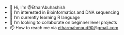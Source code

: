 - 👋 Hi, I’m @EtharAbuhashish
- 👀 I’m interested in Bioinformatics and DNA sequencing
- 🌱 I’m currently learning R language
- 💞️ I’m looking to collaborate on beginner level projects
- 📫 How to reach me via etharmahmoud90@gmail.com

<!---
EtharAbuhashish/EtharAbuhashish is a ✨ special ✨ repository because its `README.md` (this file) appears on your GitHub profile.
You can click the Preview link to take a look at your changes.
--->

